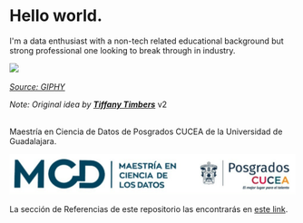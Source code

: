 # Hello world.

I'm a data enthusiast with a non-tech related educational background but strong professional one looking to break through in industry. 

![](https://media.giphy.com/media/ZFhhpKngh5QfcmhIDF/giphy.gif)

*[Source: GIPHY](https://media.giphy.com/media/ZFhhpKngh5QfcmhIDF/giphy.gif)*

[^1]:  Comentario de ==Alex==

_Note: Original idea by **[Tiffany Timbers](https://github.com/ttimbers/hello)**_ v2

<br>
Maestría en Ciencia de Datos de Posgrados CUCEA de la Universidad de Guadalajara.  

![](https://raw.githubusercontent.com/vcuspinera/UDG_MCD_Project_Dev_I/main/actividades/img/MCD_logo.png)


La sección de Referencias de este repositorio las encontrarás en [este link](https://github.com/robrmz/hello/blob/main/docs/Referencias.md).
